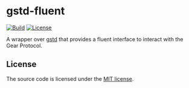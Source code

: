 # gstd-fluent

[![Build][build_badge]][build_href]
[![License][lic_badge]][lic_href]

[build_badge]: https://img.shields.io/github/actions/workflow/status/gear-foundation/gstd-fluent/ci.yml?label=Build
[build_href]: https://github.com/gear-foundation/gstd-fluent/actions/workflows/ci.yml

[lic_badge]: https://img.shields.io/badge/License-MIT-success
[lic_href]: LICENSE

A wrapper over [gstd](https://github.com/gear-tech/gear/tree/master/gstd)
that provides a fluent interface to interact with the Gear Protocol.

## License

The source code is licensed under the [MIT license](LICENSE).
